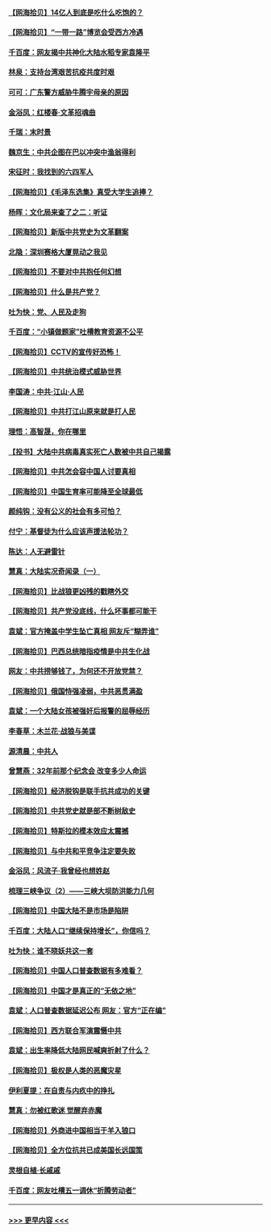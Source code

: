 #### [【网海拾贝】14亿人到底是吃什么吃饱的？](../pages/nsc993/n12974125.md?t=05261002) 
#### [【网海拾贝】“一带一路”博览会受西方冷遇](../pages/nsc993/n12971787.md?t=05261002) 
#### [千百度：网友揭中共神化大陆水稻专家袁隆平](../pages/nsc993/n12971733.md?t=05261002) 
#### [林泉：支持台湾艰苦抗疫共度时艰](../pages/nsc993/n12971350.md?t=05261002) 
#### [可可：广东警方威胁牛腾宇母亲的原因](../pages/nsc993/n12971100.md?t=05261002) 
#### [金浴凤：红楼春·文革招魂曲](../pages/nsc993/n12970354.md?t=05261002) 
#### [千瑞：末时景](../pages/nsc993/n12970337.md?t=05261002) 
#### [魏京生：中共企图在巴以冲突中渔翁得利](../pages/nsc993/n12970286.md?t=05261002) 
#### [宋征时：我找到的六四军人](../pages/nsc993/n12970213.md?t=05261002) 
#### [【网海拾贝】《毛泽东选集》真受大学生追捧？](../pages/nsc993/n12968779.md?t=05261002) 
#### [杨晖：文化局来查了之二：听证](../pages/nsc993/n12966528.md?t=05261002) 
#### [【网海拾贝】新版中共党史为文革翻案](../pages/nsc993/n12967526.md?t=05261002) 
#### [北隐：深圳赛格大厦晃动之我见](../pages/nsc993/n12967393.md?t=05261002) 
#### [【网海拾贝】不要对中共抱任何幻想](../pages/nsc993/n12965222.md?t=05261002) 
#### [【网海拾贝】什么是共产党？](../pages/nsc993/n12962781.md?t=05261002) 
#### [吐为快：党、人民及走狗](../pages/nsc993/n12962747.md?t=05261002) 
#### [千百度：“小镇做题家”吐槽教育资源不公平](../pages/nsc993/n12962705.md?t=05261002) 
#### [【网海拾贝】CCTV的宣传好恐怖！](../pages/nsc993/n12959984.md?t=05261002) 
#### [【网海拾贝】中共统治模式威胁世界](../pages/nsc993/n12957622.md?t=05261002) 
#### [李国涛：中共‧江山‧人民](../pages/nsc993/n12957502.md?t=05261002) 
#### [【网海拾贝】中共打江山原来就是打人民](../pages/nsc993/n12954345.md?t=05261002) 
#### [理悟：高智晟，你在哪里](../pages/nsc993/n12953115.md?t=05261002) 
#### [【投书】大陆中共病毒真实死亡人数被中共自己揭露](../pages/nsc993/n12953050.md?t=05261002) 
#### [【网海拾贝】中共怎会容中国人讨要真相](../pages/nsc993/n12952161.md?t=05261002) 
#### [【网海拾贝】中国生育率可能降至全球最低](../pages/nsc993/n12948793.md?t=05261002) 
#### [颜纯钩：没有公义的社会有多可怕？](../pages/nsc993/n12947626.md?t=05261002) 
#### [付宁：基督徒为什么应该声援法轮功？](../pages/nsc993/n12947233.md?t=05261002) 
#### [陈达：人无避雷针](../pages/nsc993/n12947098.md?t=05261002) 
#### [慧真：大陆实况奇闻录（一）](../pages/nsc993/n12945811.md?t=05261002) 
#### [【网海拾贝】比战狼更凶残的戳瞎外交](../pages/nsc993/n12945717.md?t=05261002) 
#### [【网海拾贝】共产党没底线，什么坏事都可能干](../pages/nsc993/n12942090.md?t=05261002) 
#### [袁斌：官方掩盖中学生坠亡真相 网友斥“糊弄谁”](../pages/nsc993/n12942029.md?t=05261002) 
#### [【网海拾贝】巴西总统暗指疫情是中共生化战](../pages/nsc993/n12938999.md?t=05261002) 
#### [网友：中共捞够钱了，为何还不开放党禁？](../pages/nsc993/n12938952.md?t=05261002) 
#### [【网海拾贝】俄国恃强凌弱，中共恶贯满盈](../pages/nsc993/n12936626.md?t=05261002) 
#### [袁斌：一个大陆女孩被强奸后报警的屈辱经历](../pages/nsc993/n12936547.md?t=05261002) 
#### [李春草：木兰花·战狼与美谍](../pages/nsc993/n12935995.md?t=05261002) 
#### [源清晨：中共人](../pages/nsc993/n12935589.md?t=05261002) 
#### [曾慧燕：32年前那个纪念会 改变多少人命运](../pages/nsc993/n12934233.md?t=05261002) 
#### [【网海拾贝】经济脱钩是联手抗共成功的关键](../pages/nsc993/n12934176.md?t=05261002) 
#### [【网海拾贝】中共党史就是部不断树敌史](../pages/nsc993/n12932844.md?t=05261002) 
#### [【网海拾贝】特斯拉的模本效应太震撼](../pages/nsc993/n12925626.md?t=05261002) 
#### [【网海拾贝】与中共和平竞争注定要失败](../pages/nsc993/n12923326.md?t=05261002) 
#### [金浴凤：风流子‧我曾经也想姓赵](../pages/nsc993/n12920911.md?t=05261002) 
#### [梳理三峡争议（2）——三峡大坝防洪能力几何](../pages/nsc993/n12920173.md?t=05261002) 
#### [【网海拾贝】中国大陆不是市场是陷阱](../pages/nsc993/n12920143.md?t=05261002) 
#### [千百度：大陆人口“继续保持增长”，你信吗？](../pages/nsc993/n12918946.md?t=05261002) 
#### [吐为快：谁不晓妖共这一套](../pages/nsc993/n12918941.md?t=05261002) 
#### [【网海拾贝】中国人口普查数据有多难看？](../pages/nsc993/n12917822.md?t=05261002) 
#### [【网海拾贝】中国才是真正的“无依之地”](../pages/nsc993/n12915845.md?t=05261002) 
#### [袁斌：人口普查数据延迟公布 网友：官方“正在编”](../pages/nsc993/n12915748.md?t=05261002) 
#### [【网海拾贝】西方联合军演震慑中共](../pages/nsc993/n12913466.md?t=05261002) 
#### [袁斌：出生率降低大陆网民喊爽折射了什么？](../pages/nsc993/n12913365.md?t=05261002) 
#### [【网海拾贝】极权是人类的恶魔灾星](../pages/nsc993/n12910697.md?t=05261002) 
#### [伊利夏提：在自责与内疚中的挣扎](../pages/nsc993/n12910493.md?t=05261002) 
#### [慧真：勿被红歌迷 觉醒弃赤魔](../pages/nsc993/n12910485.md?t=05261002) 
#### [【网海拾贝】外商进中国相当于羊入狼口](../pages/nsc993/n12908274.md?t=05261002) 
#### [【网海拾贝】全方位抗共已成美国长远国策](../pages/nsc993/n12906878.md?t=05261002) 
#### [灵根自植‧长戚戚](../pages/nsc993/n12905585.md?t=05261002) 
#### [千百度：网友吐槽五一调休“折腾劳动者”](../pages/nsc993/n12905934.md?t=05261002) 

----
#### [ >>> 更早内容 <<< ](../indexes/nsc993-earlier.md)
